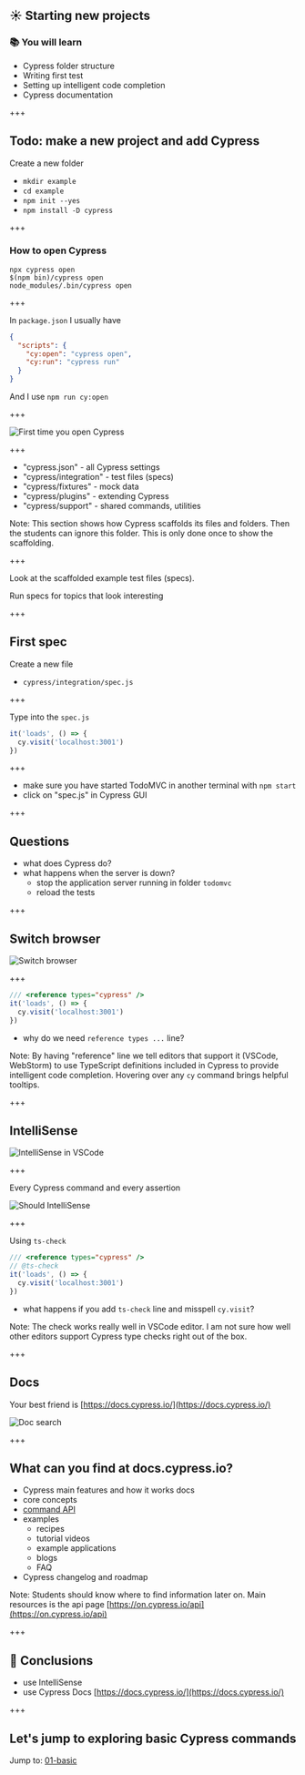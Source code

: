 ## ☀️ Starting new projects

### 📚 You will learn

- Cypress folder structure
- Writing first test
- Setting up intelligent code completion
- Cypress documentation

+++

## Todo: make a new project and add Cypress

Create a new folder

- `mkdir example`
- `cd example`
- `npm init --yes`
- `npm install -D cypress`

+++

### How to open Cypress

```
npx cypress open
$(npm bin)/cypress open
node_modules/.bin/cypress open
```

+++

In `package.json` I usually have

```json
{
  "scripts": {
    "cy:open": "cypress open",
    "cy:run": "cypress run"
  }
}
```

And I use `npm run cy:open`

+++

![First time you open Cypress](./images/cypress-scaffold.png)

+++

- "cypress.json" - all Cypress settings
- "cypress/integration" - test files (specs)
- "cypress/fixtures" - mock data
- "cypress/plugins" - extending Cypress
- "cypress/support" - shared commands, utilities

Note:
This section shows how Cypress scaffolds its files and folders. Then the students can ignore this folder. This is only done once to show the scaffolding.

+++

Look at the scaffolded example test files (specs).

Run specs for topics that look interesting

+++

## First spec

Create a new file

- `cypress/integration/spec.js`

+++

Type into the `spec.js`

```js
it('loads', () => {
  cy.visit('localhost:3001')
})
```

+++

- make sure you have started TodoMVC in another terminal with `npm start`
- click on "spec.js" in Cypress GUI

+++

## Questions

- what does Cypress do?
- what happens when the server is down?
  - stop the application server running in folder `todomvc`
  - reload the tests

+++

## Switch browser

![Switch browser](./images/switch-browser.png)

+++

```js
/// <reference types="cypress" />
it('loads', () => {
  cy.visit('localhost:3001')
})
```

- why do we need `reference types ...` line?

Note:
By having "reference" line we tell editors that support it (VSCode, WebStorm) to use TypeScript definitions included in Cypress to provide intelligent code completion. Hovering over any `cy` command brings helpful tooltips.

+++

## IntelliSense

![IntelliSense in VSCode](./images/cy-get-intellisense.png)

+++

Every Cypress command and every assertion

![Should IntelliSense](./images/should-intellisense.jpeg)

+++

Using `ts-check`

```js
/// <reference types="cypress" />
// @ts-check
it('loads', () => {
  cy.visit('localhost:3001')
})
```

- what happens if you add `ts-check` line and misspell `cy.visit`?

Note:
The check works really well in VSCode editor. I am not sure how well other editors support Cypress type checks right out of the box.

+++

## Docs

Your best friend is [https://docs.cypress.io/](https://docs.cypress.io/)

![Doc search](./images/docs-search.png)

+++

## What can you find at docs.cypress.io?

- Cypress main features and how it works docs
- core concepts
- [command API](https://on.cypress.io/api)
- examples
  - recipes
  - tutorial videos
  - example applications
  - blogs
  - FAQ
- Cypress changelog and roadmap

Note:
Students should know where to find information later on. Main resources is the api page [https://on.cypress.io/api](https://on.cypress.io/api)

+++

## 🏁 Conclusions

- use IntelliSense
- use Cypress Docs [https://docs.cypress.io/](https://docs.cypress.io/)

+++

## Let's jump to exploring basic Cypress commands

Jump to: [01-basic](?p=01-basic)
